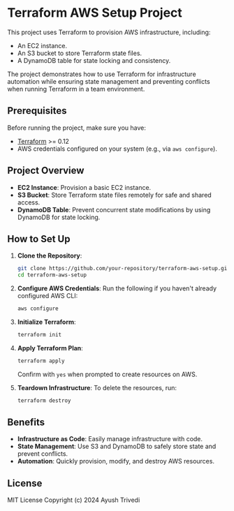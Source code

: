 # Terraform AWS Setup Project

This project uses Terraform to provision AWS infrastructure, including:

- An EC2 instance.
- An S3 bucket to store Terraform state files.
- A DynamoDB table for state locking and consistency.

The project demonstrates how to use Terraform for infrastructure automation while ensuring state management and preventing conflicts when running Terraform in a team environment.

## Prerequisites

Before running the project, make sure you have:

- [Terraform](https://www.terraform.io/downloads) >= 0.12
- AWS credentials configured on your system (e.g., via `aws configure`).

## Project Overview

- **EC2 Instance**: Provision a basic EC2 instance.
- **S3 Bucket**: Store Terraform state files remotely for safe and shared access.
- **DynamoDB Table**: Prevent concurrent state modifications by using DynamoDB for state locking.

## How to Set Up

1. **Clone the Repository**:
    ```bash
    git clone https://github.com/your-repository/terraform-aws-setup.git
    cd terraform-aws-setup
    ```

2. **Configure AWS Credentials**: Run the following if you haven't already configured AWS CLI:
    ```bash
    aws configure
    ```

3. **Initialize Terraform**:
    ```bash
    terraform init
    ```

4. **Apply Terraform Plan**:
    ```bash
    terraform apply
    ```

   Confirm with `yes` when prompted to create resources on AWS.

5. **Teardown Infrastructure**: To delete the resources, run:
    ```bash
    terraform destroy
    ```
  
## Benefits

- **Infrastructure as Code**: Easily manage infrastructure with code.
- **State Management**: Use S3 and DynamoDB to safely store state and prevent conflicts.
- **Automation**: Quickly provision, modify, and destroy AWS resources.

## License
MIT License
Copyright (c) 2024 Ayush Trivedi
